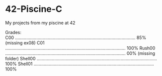 # 42-Piscine-C
My projects from my piscine at 42

Grades:                                                                                                                            
C00       ................................................................................................   85%    (missing ex08)
C01       ................................................................................................   100%
Rush00    ................................................................................................   00%    (missing folder)
Shell00   ................................................................................................   100%
Shell01   ................................................................................................   100%
